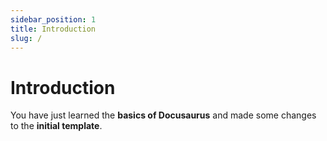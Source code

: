 ```yaml
---
sidebar_position: 1
title: Introduction
slug: /
---
```


# Introduction

You have just learned the **basics of Docusaurus** and made some changes to the **initial template**.
